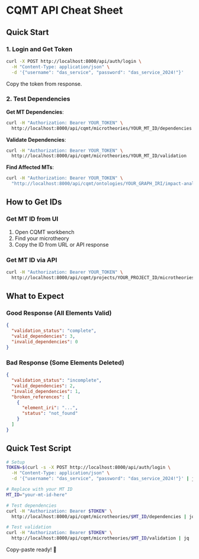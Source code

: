 # CQMT API Cheat Sheet

## Quick Start

### 1. Login and Get Token
```bash
curl -X POST http://localhost:8000/api/auth/login \
  -H "Content-Type: application/json" \
  -d '{"username": "das_service", "password": "das_service_2024!"}'
```

Copy the token from response.

### 2. Test Dependencies

**Get MT Dependencies**:
```bash
curl -H "Authorization: Bearer YOUR_TOKEN" \
  http://localhost:8000/api/cqmt/microtheories/YOUR_MT_ID/dependencies
```

**Validate Dependencies**:
```bash
curl -H "Authorization: Bearer YOUR_TOKEN" \
  http://localhost:8000/api/cqmt/microtheories/YOUR_MT_ID/validation
```

**Find Affected MTs**:
```bash
curl -H "Authorization: Bearer YOUR_TOKEN" \
  "http://localhost:8000/api/cqmt/ontologies/YOUR_GRAPH_IRI/impact-analysis?element_iri=ELEMENT_IRI"
```

## How to Get IDs

### Get MT ID from UI
1. Open CQMT workbench
2. Find your microtheory
3. Copy the ID from URL or API response

### Get MT ID via API
```bash
curl -H "Authorization: Bearer YOUR_TOKEN" \
  http://localhost:8000/api/cqmt/projects/YOUR_PROJECT_ID/microtheories
```

## What to Expect

### Good Response (All Elements Valid)
```json
{
  "validation_status": "complete",
  "valid_dependencies": 3,
  "invalid_dependencies": 0
}
```

### Bad Response (Some Elements Deleted)
```json
{
  "validation_status": "incomplete",
  "valid_dependencies": 2,
  "invalid_dependencies": 1,
  "broken_references": [
    {
      "element_iri": "...",
      "status": "not_found"
    }
  ]
}
```

## Quick Test Script

```bash
# Setup
TOKEN=$(curl -s -X POST http://localhost:8000/api/auth/login \
  -H "Content-Type: application/json" \
  -d '{"username": "das_service", "password": "das_service_2024!"}' | jq -r '.token')

# Replace with your MT ID
MT_ID="your-mt-id-here"

# Test dependencies
curl -H "Authorization: Bearer $TOKEN" \
  http://localhost:8000/api/cqmt/microtheories/$MT_ID/dependencies | jq .

# Test validation
curl -H "Authorization: Bearer $TOKEN" \
  http://localhost:8000/api/cqmt/microtheories/$MT_ID/validation | jq .
```

Copy-paste ready! 🚀
